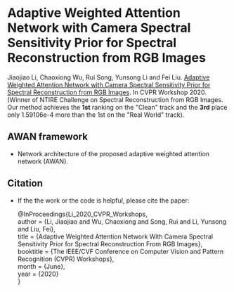 # Adaptive Weighted Attention Network with Camera Spectral Sensitivity Prior for Spectral Reconstruction from RGB Images

Jiaojiao Li, Chaoxiong Wu, Rui Song, Yunsong Li and Fei Liu. [Adaptive Weighted Attention Network with Camera Spectral Sensitivity Prior for Spectral Reconstruction from RGB Images](http://openaccess.thecvf.com/content_CVPRW_2020/html/w31/Li_Adaptive_Weighted_Attention_Network_With_Camera_Spectral_Sensitivity_Prior_for_CVPRW_2020_paper.html). In CVPR Workshop 2020. (Winner of NTIRE Challenge on Spectral Reconstruction from RGB Images. Our method achieves the **1st** ranking on the "Clean" track and the **3rd** place only 1.59106e-4 more than the 1st on the "Real World" track). 

## AWAN framework
- Network architecture of the proposed adaptive weighted attention network (AWAN).

## Citation
- If the the work or the code is helpful, please cite the paper:

    @InProceedings{Li_2020_CVPR_Workshops,  
      author = {Li, Jiaojiao and Wu, Chaoxiong and Song, Rui and Li, Yunsong and Liu, Fei},  
      title = {Adaptive Weighted Attention Network With Camera Spectral Sensitivity Prior for Spectral Reconstruction From RGB Images},  
      booktitle = {The IEEE/CVF Conference on Computer Vision and Pattern Recognition (CVPR) Workshops},  
      month = {June},  
      year = {2020}  
    }
